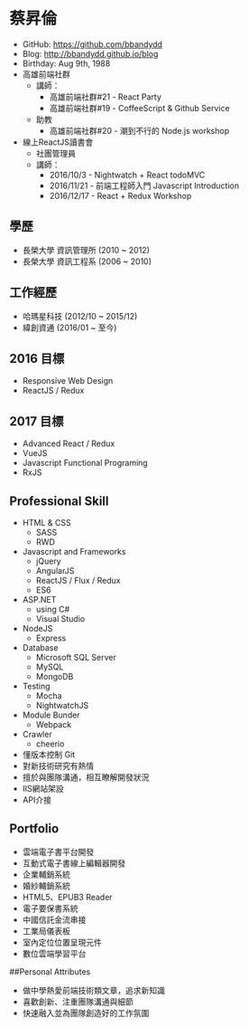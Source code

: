 # 蔡昇倫

- GitHub: https://github.com/bbandydd
- Blog: http://bbandydd.github.io/blog
- Birthday: Aug 9th, 1988
- 高雄前端社群
	- 講師：
		- 高雄前端社群#21 - React Party
		- 高雄前端社群#19 - CoffeeScript & Github Service
	- 助教
		- 高雄前端社群#20 - 潮到不行的 Node.js workshop
- 線上ReactJS讀書會
	- 社團管理員
	- 講師：
		- 2016/10/3 - Nightwatch + React todoMVC
		- 2016/11/21 - 前端工程師入門 Javascript Introduction
		- 2016/12/17 - React + Redux Workshop

## 學歷

- 長榮大學 資訊管理所 (2010 ~ 2012)
- 長榮大學 資訊工程系 (2006 ~ 2010)

## 工作經歷

- 哈瑪星科技 (2012/10 ~ 2015/12)
- 緯創資通 (2016/01 ~ 至今)

## 2016 目標

- Responsive Web Design
- ReactJS / Redux

## 2017 目標

- Advanced React / Redux
- VueJS
- Javascript Functional Programing
- RxJS

## Professional Skill

- HTML & CSS
	- SASS
	- RWD
- Javascript and Frameworks
	- jQuery
	- AngularJS
	- ReactJS / Flux / Redux
	- ES6
- ASP.NET
	- using C#
	- Visual Studio
- NodeJS
	- Express
- Database
	- Microsoft SQL Server
	- MySQL
	- MongoDB
- Testing
	- Mocha
	- NightwatchJS
- Module Bunder
	- Webpack
- Crawler
	- cheerio
- 懂版本控制 Git
- 對新技術研究有熱情
- 擅於與團隊溝通，相互瞭解開發狀況
- IIS網站架設
- API介接

## Portfolio

- 雲端電子書平台開發
- 互動式電子書線上編輯器開發
- 企業輔銷系統
- 婚紗輔銷系統
- HTML5、EPUB3 Reader
- 電子要保書系統
- 中國信託金流串接
- 工業局儀表板
- 室內定位位置呈現元件
- 數位雲端學習平台

##Personal Attributes

- 做中學熱愛前端技術類文章，追求新知識
- 喜歡創新、注重團隊溝通與細節
- 快速融入並為團隊創造好的工作氛圍
